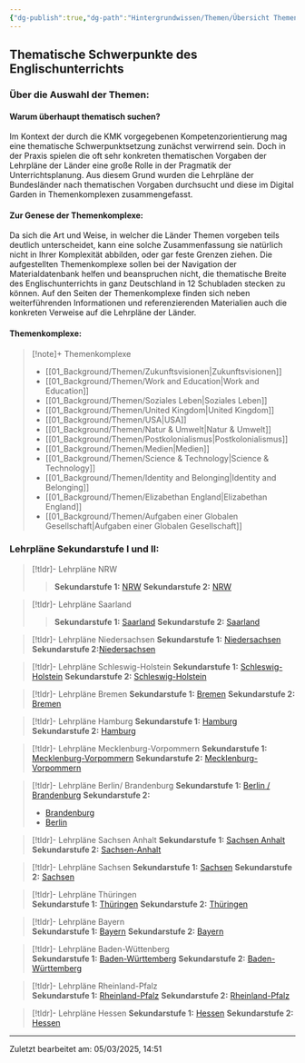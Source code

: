 ```yaml
---
{"dg-publish":true,"dg-path":"Hintergrundwissen/Themen/Übersicht Themen und Lehrpläne.md","permalink":"/hintergrundwissen/themen/uebersicht-themen-und-lehrplaene/","pinned":true,"noteIcon":"1"}
---
```


## Thematische Schwerpunkte des Englischunterrichts

### Über die Auswahl der Themen:

#### Warum überhaupt thematisch suchen?
Im Kontext der durch die KMK vorgegebenen Kompetenzorientierung mag eine thematische Schwerpunktsetzung zunächst verwirrend sein. Doch in der Praxis spielen die oft sehr konkreten thematischen Vorgaben der Lehrpläne der Länder eine große Rolle in der Pragmatik der Unterrichtsplanung.  Aus diesem Grund wurden die Lehrpläne der Bundesländer nach thematischen Vorgaben durchsucht und diese im Digital Garden in Themenkomplexen zusammengefasst. 

#### Zur Genese der Themenkomplexe:
Da sich die Art und Weise, in welcher die Länder Themen vorgeben teils deutlich unterscheidet, kann eine solche Zusammenfassung sie natürlich nicht in Ihrer Komplexität abbilden, oder gar feste Grenzen ziehen. Die aufgestellten Themenkomplexe sollen bei der Navigation der Materialdatenbank helfen und beanspruchen nicht, die thematische Breite des Englischunterrichts in ganz Deutschland in 12 Schubladen stecken zu können.
Auf den Seiten der Themenkomplexe finden sich neben weiterführenden Informationen und referenzierenden Materialien auch die konkreten Verweise auf die Lehrpläne der Länder.

#### Themenkomplexe:

> [!note]+ Themenkomplexe 
> - [[01_Background/Themen/Zukunftsvisionen\|Zukunftsvisionen]]
> - [[01_Background/Themen/Work and Education\|Work and Education]]
> - [[01_Background/Themen/Soziales Leben\|Soziales Leben]]
> - [[01_Background/Themen/United Kingdom\|United Kingdom]]
> - [[01_Background/Themen/USA\|USA]]
> - [[01_Background/Themen/Natur & Umwelt\|Natur & Umwelt]]
> - [[01_Background/Themen/Postkolonialismus\|Postkolonialismus]]
> - [[01_Background/Themen/Medien\|Medien]]
> - [[01_Background/Themen/Science & Technology\|Science & Technology]]
> - [[01_Background/Themen/Identity and Belonging\|Identity and Belonging]]
> - [[01_Background/Themen/Elizabethan England\|Elizabethan England]]
> - [[01_Background/Themen/Aufgaben einer Globalen Gesellschaft\|Aufgaben einer Globalen Gesellschaft]]
### Lehrpläne Sekundarstufe I und II:

>[!tldr]- Lehrpläne NRW
>>**Sekundarstufe 1:** [NRW](https://www.schulentwicklung.nrw.de/lehrplaene/lehrplan/199/g9_e_klp_%203417_2019_06_23.pdf ) 
>**Sekundarstufe 2:**  [NRW](https://www.schulentwicklung.nrw.de/lehrplaene/lehrplannavigator-s-ii/gymnasiale-oberstufe/englisch/englisch-klp-/kompetenzen/index.html )

>[!tldr]- Lehrpläne Saarland
>>**Sekundarstufe 1:** [Saarland](https://www.saarland.de/mbk/DE/portale/bildungsserver/unterricht-und-bildungsthemen/lehrplaenehandreichungen/lehrplaeneallgemeinbildende/Gymnasium/Gymnasien_node)
>**Sekundarstufe 2:** [Saarland](https://www.saarland.de/mbk/DE/portale/bildungsserver/unterricht-und-bildungsthemen/lehrplaenehandreichungen/lehrplaeneallgemeinbildende/gymnasiale-oberstufe-GOS/lehrplaene_GOS_node)

>[!tldr]- Lehrpläne Niedersachsen
>**Sekundarstufe 1:** [Niedersachsen](https://cuvo.nibis.de/cuvo.php?p=search&k0_0=Fach&v0_0=Englisch&k0_1=Schulbereich&v0_1=Sek+I&k0_2=Dokumentenart&v0_2=Kerncurriculum&)
>**Sekundarstufe 2:**[Niedersachsen](https://bildungsportal-niedersachsen.de/allgemeinbildung/unterrichtsfaecher/sprachen-und-literatur/englisch-sek-ii)

>[!tldr]- Lehrpläne Schleswig-Holstein
>**Sekundarstufe 1:** [Schleswig-Holstein](https://fachportal.lernnetz.de/sh/fachanforderungen/englisch.html)
>**Sekundarstufe 2:** [Schleswig-Holstein](https://fachportal.lernnetz.de/sh/fachanforderungen/englisch.html)

>[!tldr]- Lehrpläne Bremen
>**Sekundarstufe 1:**  [Bremen](https://www.lis.bremen.de/schulqualitaet/bildungsplaene/sekundarbereich-i-15226)
>**Sekundarstufe 2:** [Bremen](https://www.lis.bremen.de/schulqualitaet/bildungsplaene/sekundarbereich-ii-allgemeinbildend-16698)

>[!tldr]- Lehrpläne Hamburg
>**Sekundarstufe 1:**  [Hamburg](https://www.hamburg.de/resource/blob/122938/ea8fcb338d06e068c1e13091afa61761/englisch-gym-seki-2022-data.pdf)
>**Sekundarstufe 2:** [Hamburg](https://www.hamburg.de/contentblob/16762884/d0738e7bafad8496f4ef1a6b9cefb926/data/fsp-englisch-gyo-2022.pdf)

>[!tldr]- Lehrpläne Mecklenburg-Vorpommern 
>**Sekundarstufe 1:** [Mecklenburg-Vorpommern](https://www.bildung-mv.de/export/sites/bildungsserver/downloads/unterricht/rahmenplaene_allgemeinbildende_schulen/Englisch/RP_EN_AHR_7-10.pdf)
>**Sekundarstufe 2:** [Mecklenburg-Vorpommern](https://www.bildung-mv.de/export/sites/bildungsserver/downloads/unterricht/rahmenplaene_allgemeinbildende_schulen/Englisch/RP_EN_SEK2.pdf)

>[!tldr]- Lehrpläne Berlin/ Brandenburg
>**Sekundarstufe 1:**  [Berlin / Brandenburg](https://bildungsserver.berlin-brandenburg.de/fileadmin/bbb/unterricht/rahmenlehrplaene/Rahmenlehrplanprojekt/amtliche_Fassung/Teil_C_Mod_Fremdsprachen_2015_11_16_web.pdf)
>**Sekundarstufe 2:** 
>- [Brandenburg](https://bildungsserver.berlin-brandenburg.de/fileadmin/bbb/unterricht/rahmenlehrplaene/gymnasiale_oberstufe/curricula/2022/Teil_C_RLP_GOST_2022_Englisch.pdf)
>- [Berlin](https://www.berlin.de/sen/bildung/unterricht/faecher-rahmenlehrplaene/rahmenlehrplaene/oberstufe/)

>[!tldr]- Lehrpläne Sachsen Anhalt
>**Sekundarstufe 1:** [Sachsen Anhalt](https://www.bildung-lsa.de/pool/RRL_Lehrplaene/Endfassungen/lp_sks_englisch.pdf)
>**Sekundarstufe 2:** [Sachsen-Anhalt](https://lisa.sachsen-anhalt.de/fileadmin/Bibliothek/Politik_und_Verwaltung/MK/LISA/Unterricht/Lehrplaene/Gym/Anpassung/Englisch_FLP_Gym_01_07_2019.pdf)

>[!tldr]- Lehrpläne Sachsen 
>**Sekundarstufe 1:** [Sachsen](https://www.schulportal.sachsen.de/lplandb/index.php?lplanid=816&lplansc=Ot016RpUeeLWYkna0Y8m&token=654991b6218626633eb4edb4ca60c3f6)
>**Sekundarstufe 2:** [Sachsen](https://www.schulportal.sachsen.de/lplandb/index.php?lplanid=816&lplansc=Ot016RpUeeLWYkna0Y8m&token=88d7f28d3e9b837659d6e5b71af058ae)

>[!tldr]- Lehrpläne Thüringen  
>**Sekundarstufe 1:** [Thüringen](https://www.schulportal-thueringen.de/lehrplaene)
>**Sekundarstufe 2:** [Thüringen](https://www.schulportal-thueringen.de/media/detail?tspi=1395)

>[!tldr]- Lehrpläne Bayern   
>**Sekundarstufe 1:**  [Bayern](https://www.lehrplanplus.bayern.de/fachlehrplan/gymnasium/10/englisch)
>**Sekundarstufe 2:** [Bayern](https://www.lehrplanplus.bayern.de/fachlehrplan/gymnasium/11/englisch)

>[!tldr]- Lehrpläne Baden-Wüttenberg   
>**Sekundarstufe 1:** [Baden-Württemberg](https://www.bildungsplaene-bw.de/,Lde/LS/BP2016BW/ALLG/SEK1/E1)
>**Sekundarstufe 2:** [Baden-Württemberg](https://www.bildungsplaene-bw.de/site/bildungsplan/get/documents/lsbw/export-pdf/depot-pdf/ALLG/BP2016BW_ALLG_GYM_E1.pdf)

>[!tldr]- Lehrpläne Rheinland-Pfalz  
>**Sekundarstufe 1:** [Rheinland-Pfalz](https://bildung.rlp.de/lehrplaene/seite/1)
>**Sekundarstufe 2:** [Rheinland-Pfalz](https://bildung.rlp.de/lehrplaene/seite/1)

>[!tldr]- Lehrpläne Hessen 
>**Sekundarstufe 1:**  [Hessen](https://kultus.hessen.de/unterricht/kerncurricula-und-lehrplaene/lehrplaene)
>**Sekundarstufe 2:** [Hessen](https://kultus.hessen.de/sites/kultusministerium.hessen.de/files/2022-09/kcgo_englisch_stand_august_2022_0.pdf)


---
Zuletzt bearbeitet am: 05/03/2025, 14:51